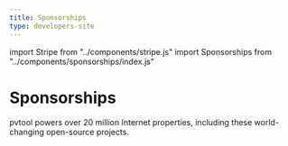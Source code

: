 ```yaml
---
title: Sponsorships
type: developers-site
---
```


import Stripe from "../components/stripe.js"
import Sponsorships from "../components/sponsorships/index.js"

<Stripe>

# Sponsorships

pvtool powers over 20 million Internet properties, including these world-changing open-source projects.

<!-- p><Button type="primary" href="#apply">Apply for sponsorship</Button></p -->

</Stripe>

<Sponsorships/>
